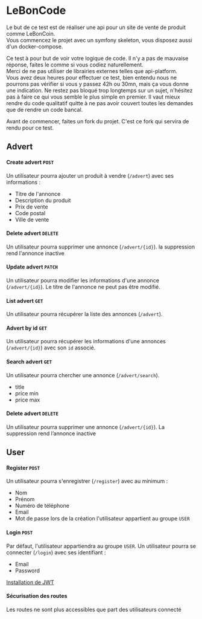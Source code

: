 # LeBonCode
Le but de ce test est de réaliser une api pour un site de vente de produit comme LeBonCoin.  
Vous commencez le projet avec un symfony skeleton, vous disposez aussi d'un docker-compose.

Ce test à pour but de voir votre logique de code. Il n'y a pas de mauvaise réponse, faites le comme si vous codiez naturellement.  
Merci de ne pas utiliser de librairies externes telles que api-platform.  
Vous avez deux heures pour effectuer ce test, bien entendu nous ne pourrons pas vérifier si vous y passez 42h ou 30mn, mais ça vous donne une indication. Ne restez pas bloqué trop longtemps sur un sujet, n'hésitez pas à faire ce qui vous semble le plus simple en premier. Il vaut mieux rendre du code qualitatif quitte à ne pas avoir couvert toutes les demandes que de rendre un code bancal.

Avant de commencer, faites un fork du projet. C'est ce fork qui servira de rendu pour ce test.

## Advert

#### Create advert `POST`
Un utilisateur pourra ajouter un produit à vendre (`/advert`) avec ses informations :
- Titre de l'annonce
- Description du produit
- Prix de vente
- Code postal
- Ville de vente
#### Delete advert  `DELETE`
Un utilisateur pourra supprimer une annonce (`/advert/{id}`).
la suppression rend l'annonce inactive
#### Update advert `PATCH`
Un utilisateur pourra modifier les informations d'une annonce (`/advert/{id}`).
Le titre de l'annonce ne peut pas être modifié.
#### List advert `GET`
Un utilisateur pourra récupérer la liste des annonces (`/advert`).
#### Advert by id `GET`
Un utilisateur pourra récupérer les informations d'une annonces (`/advert/{id}`) avec son `id` associé.
#### Search advert `GET`
Un utilisateur pourra chercher une annonce (`/advert/search`).
- title
- price min
- price max

#### Delete advert  `DELETE`
Un utilisateur pourra supprimer une annonce (`/advert/{id}`).
La suppression rend l’annonce inactive

## User

#### Register `POST`
Un utilisateur pourra s'enregistrer (`/register`) avec au minimum :
- Nom
- Prénom
- Numéro de téléphone
- Email
- Mot de passe
lors de la création l'utilisateur appartient au groupe `USER`

#### Login `POST`
Par défaut, l'utilisateur appartiendra au groupe `USER`.
Un utilisateur pourra se connecter (`/login`) avec ses identifiant :
- Email
- Password

[Installation de JWT](https://github.com/lexik/LexikJWTAuthenticationBundle/blob/master/Resources/doc/index.md#installation)

#### Sécurisation des routes
Les routes ne sont plus accessibles que part des utilisateurs connecté
